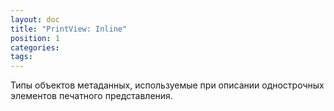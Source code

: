 ```yaml
---
layout: doc
title: "PrintView: Inline"
position: 1
categories: 
tags: 
---
```


Типы объектов метаданных, используемые при описании однострочных элементов печатного представления.

   

          